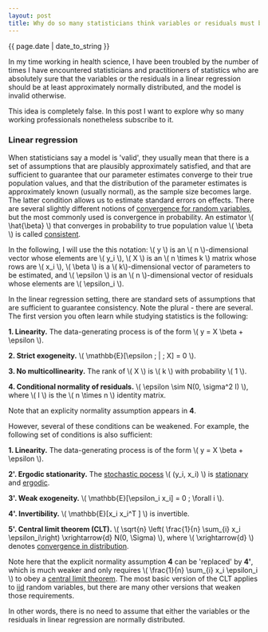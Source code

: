 ```yaml
---
layout: post
title: Why do so many statisticians think variables or residuals must be normally distributed in linear regression?
---
```


<p>{{ page.date | date_to_string }}</p>

In my time working in health science, I have been troubled by the number of times I have encountered statisticians and practitioners of statistics who are absolutely sure that the variables or the residuals in a linear regression should be at least approximately normally distributed, and the model is invalid otherwise.

This idea is completely false. In this post I want to explore why so many working professionals nonetheless subscribe to it.


<h3>  Linear regression </h3> 

When statisticians say a model is 'valid', they usually mean that there is a set of assumptions that are plausibly approximately satisfied, and that are sufficient to guarantee that our parameter estimates converge to their true population values, and that the distribution of the parameter estimates is approximately known (usually normal), as the sample size becomes large. The latter condition allows us to estimate standard errors on effects. There are several slightly different notions of <a href="https://en.wikipedia.org/wiki/Convergence_of_random_variables" target="_blank"> convergence for random variables</a>, but the most commonly used is convergence in probability. An estimator \\( \hat{\beta} \\) that converges in probability to true population value \\( \beta \\) is called <a href="https://en.wikipedia.org/wiki/Consistent_estimatorl" target="_blank"> consistent</a>.

In the following, I will use the this notation: \\( y \\) is an \\( n \\)-dimensional vector whose elements are \\( y_i \\), \\( X \\) is an \\( n \times k \\) matrix whose rows are \\( x_i \\), \\( \beta \\) is a \\( k\\)-dimensional vector of parameters to be estimated, and \\( \epsilon \\) is an \\( n \\)-dimensional vector of residuals whose elements are \\( \epsilon_i \\).

In the linear regression setting, there are standard sets of assumptions that are sufficient to guarantee consistency. Note the plural - there are several. The first version you often learn while studying statistics is the following:

<b>1. Linearity.</b> The data-generating process is of the form \\( y = X \beta + \epsilon \\).

<b>2. Strict exogeneity.</b> \\( \mathbb{E}[\epsilon \; \| \; X] = 0 \\).

<b>3. No multicollinearity.</b> The rank of \\( X \\) is \\( k \\) with probability \\( 1 \\).

<b>4. Conditional normality of residuals.</b> \\(  \epsilon \sim N(0, \sigma^2 I) \\), where \\( I \\) is the \\( n \times n \\) identity matrix.


Note that an explicity normality assumption appears in <b>4</b>. 

However, several of these conditions can be weakened. For example, the following set of conditions is also sufficient:

<b>1. Linearity.</b> The data-generating process is of the form \\( y = X \beta + \epsilon \\).

<b>2'. Ergodic stationarity.</b> The <a href="https://en.wikipedia.org/wiki/Stochastic_process" target="_blank"> stochastic pocess</a> \\( (y_i, x_i) \\) is <a href="https://en.wikipedia.org/wiki/Stationary_process" target="_blank"> stationary</a> and <a href="https://en.wikipedia.org/wiki/Ergodic_process" target="_blank"> ergodic</a>.

<b>3'. Weak exogeneity.</b> \\( \mathbb{E}[\epsilon_i x_i] = 0 \; \forall i \\).

<b>4'. Invertibility.</b> \\( \mathbb{E}[x_i x_i^T ] \\) is invertible.

<b>5'. Central limit theorem (CLT).</b> \\(  \sqrt{n} \left( \frac{1}{n} \sum_{i} x_i \epsilon_i\right) \xrightarrow{d} N(0, \Sigma) \\), where \\( \xrightarrow{d} \\) denotes <a href="https://en.wikipedia.org/wiki/Convergence_of_random_variables#Convergence_in_distribution" target="_blank"> convergence in distribution</a>.

Note here that the explicit normality assumption <b>4</b> can be 'replaced' by <b>4'</b>, which is much weaker and only requires \\( \frac{1}{n} \sum_{i} x_i \epsilon_i \\) to obey a <a href="https://en.wikipedia.org/wiki/Central_limit_theorem" target="_blank"> central limit theorem</a>. The most basic version of the CLT applies to <a href="https://en.wikipedia.org/wiki/Independent_and_identically_distributed_random_variables" target="_blank"> iid</a> random variables, but there are many other versions that weaken those requirements.

In other words, there is no need to assume that either the variables or the residuals in linear regression are normally distributed. 


